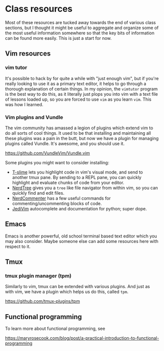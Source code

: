 
<div class='theme-fredhutch'> <br/>

# Class resources

Most of these resources are tucked away towards the end of various class sections, but I thought it might be useful to aggregate and organize some of the most useful information somewhere so that the key bits of information can be found more easily.
This is just a start for now.



## Vim resources

### vim tutor

It's possible to hack by for quite a while with "just enough vim", but if you're really looking to use it as a primary text editor, it helps to go through a thorough explanation of certain things.
In my opinion, the `vimtutor` program is the best way to do this, as it literally just plops you into vim with a text file of lessons loaded up, so you are forced to use `vim` as you learn `vim`.
This was how I learned.

### Vim plugins and Vundle

The vim community has amassed a legion of plugins which extend vim to do all sorts of cool things.
It used to be that installing and maintaining all these plugins was a pain in the butt, but now we have a plugin for managing plugins called Vundle.
It's awesome, and you should use it.

<https://github.com/VundleVim/Vundle.vim>

Some plugins you might want to consider installing:

* [T-slime](https://github.com/jgdavey/tslime.vim) lets you highlight code in vim's visual mode, and send to another tmux pane. By sending to a REPL pane, you can quickly highlight and evaluate chunks of code from your editor.
* [NerdTree](https://github.com/scrooloose/nerdtree) gives you a `tree` like file navigator from within vim, so you can quickly find and edit files.
* [NerdCommenter](https://github.com/scrooloose/nerdcommenter) has a few useful commands for commenting/uncommenting blocks of code.
* [JediVim](https://github.com/davidhalter/jedi-vim) autocomplete and documentation for python; super dope.



## Emacs

Emacs is another powerful, old school terminal based text editor which you may also consider.
Maybe someone else can add some resources here with respect to it.



## Tmux

### tmux plugin manager (tpm)

Similarly to vim, tmux can be extended with various plugins.
And just as with vim, we have a plugin which helps us do this, called `tpm`.

<https://github.com/tmux-plugins/tpm>


## Functional programming

To learn more about functional programming, see

<https://maryrosecook.com/blog/post/a-practical-introduction-to-functional-programming>

</div>


